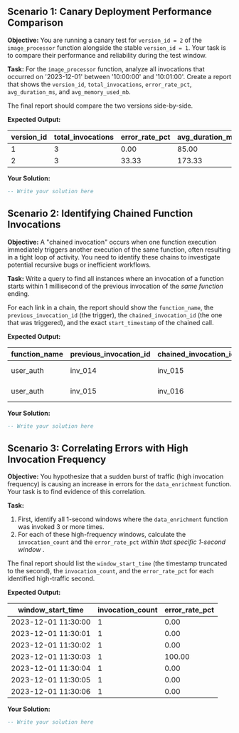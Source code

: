 ## Scenario 1: Canary Deployment Performance Comparison

**Objective:** You are running a canary test for `version_id = 2` of the `image_processor` function alongside the stable `version_id = 1`. Your task is to compare their performance and reliability during the test window.

**Task:** For the `image_processor` function, analyze all invocations that occurred on '2023-12-01' between '10:00:00' and '10:01:00'. Create a report that shows the `version_id`, `total_invocations`, `error_rate_pct`, `avg_duration_ms`, and `avg_memory_used_mb`.

The final report should compare the two versions side-by-side.

**Expected Output:**

| **version_id** | **total_invocations** | **error_rate_pct** | **avg_duration_ms** | **avg_memory_used_mb** |
| -------------------- | --------------------------- | ------------------------ | ------------------------- | ---------------------------- |
| 1                    | 3                           | 0.00                     | 85.00                     | 128.00                       |
| 2                    | 3                           | 33.33                    | 173.33                    | 135.00                       |

**Your Solution:**

```sql
-- Write your solution here

```

## Scenario 2: Identifying Chained Function Invocations

**Objective:** A "chained invocation" occurs when one function execution immediately triggers another execution of the same function, often resulting in a tight loop of activity. You need to identify these chains to investigate potential recursive bugs or inefficient workflows.

**Task:** Write a query to find all instances where an invocation of a function starts within 1 millisecond of the previous invocation of the *same function* ending.

For each link in a chain, the report should show the `function_name`, the `previous_invocation_id` (the trigger), the `chained_invocation_id` (the one that was triggered), and the exact `start_timestamp` of the chained call.

**Expected Output:**

| **function_name** | **previous_invocation_id** | **chained_invocation_id** | **chained_start_timestamp** |
| ----------------------- | -------------------------------- | ------------------------------- | --------------------------------- |
| user_auth               | inv_014                          | inv_015                         | 2023-12-02 09:00:00.051           |
| user_auth               | inv_015                          | inv_016                         | 2023-12-02 09:00:00.091           |

**Your Solution:**

```sql
-- Write your solution here

```

## Scenario 3: Correlating Errors with High Invocation Frequency

**Objective:** You hypothesize that a sudden burst of traffic (high invocation frequency) is causing an increase in errors for the `data_enrichment` function. Your task is to find evidence of this correlation.

**Task:**

1. First, identify all 1-second windows where the `data_enrichment` function was invoked 3 or more times.
2. For each of these high-frequency windows, calculate the `invocation_count` and the `error_rate_pct`  *within that specific 1-second window* .

The final report should list the `window_start_time` (the timestamp truncated to the second), the `invocation_count`, and the `error_rate_pct` for each identified high-traffic second.

**Expected Output:**

| **window_start_time** | **invocation_count** | **error_rate_pct** |
| --------------------------- | -------------------------- | ------------------------ |
| 2023-12-01 11:30:00         | 1                          | 0.00                     |
| 2023-12-01 11:30:01         | 1                          | 0.00                     |
| 2023-12-01 11:30:02         | 1                          | 0.00                     |
| 2023-12-01 11:30:03         | 1                          | 100.00                   |
| 2023-12-01 11:30:04         | 1                          | 0.00                     |
| 2023-12-01 11:30:05         | 1                          | 0.00                     |
| 2023-12-01 11:30:06         | 1                          | 0.00                     |

**Your Solution:**

```sql
-- Write your solution here

```
